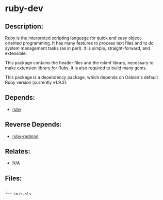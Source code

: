 # ruby-dev

## Description:

Ruby is the interpreted scripting language for quick and easy object-oriented programming.  It has many features to process text files and to do system management tasks (as in perl).  It is simple, straight-forward, and extensible.

This package contains the header files and the mkmf library, necessary to make extension library for Ruby. It is also required to build many gems.

This package is a dependency package, which depends on Debian's default Ruby version (currently v1.9.3).

## Depends:

  -  [ruby](/salt/ruby)

## Reverse Depends:

  -  [ruby-redmon](/salt/ruby-redmon)

## Relates:

  -  N/A

## Files:

```bash
.
└── init.sls
```
